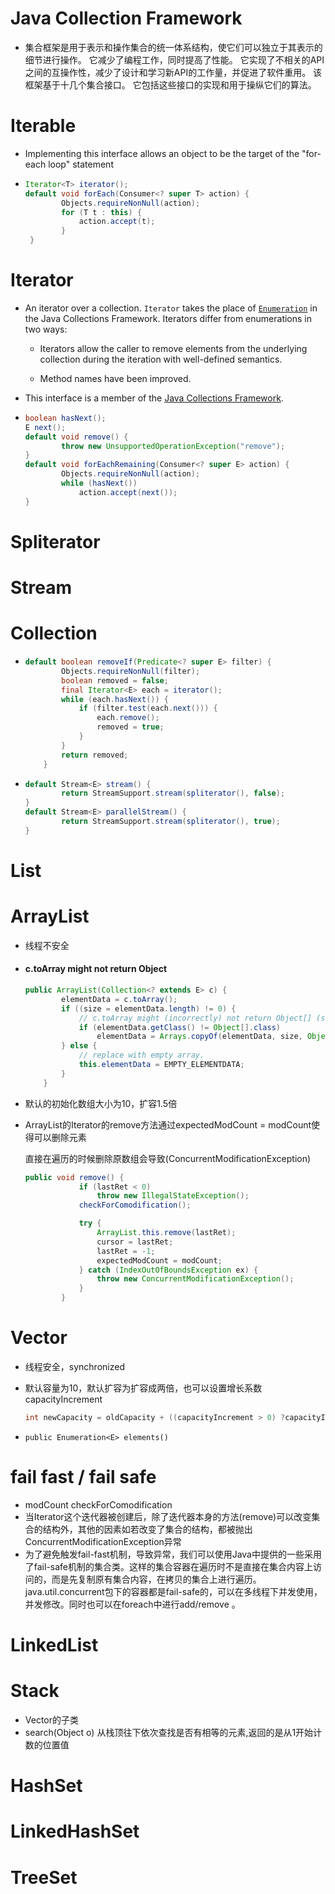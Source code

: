 # Java Collection Framework

- 集合框架是用于表示和操作集合的统一体系结构，使它们可以独立于其表示的细节进行操作。 它减少了编程工作，同时提高了性能。 它实现了不相关的API之间的互操作性，减少了设计和学习新API的工作量，并促进了软件重用。 该框架基于十几个集合接口。 它包括这些接口的实现和用于操纵它们的算法。

# Iterable

- Implementing this interface allows an object to be the target of the "for-each loop" statement

- ```java
  Iterator<T> iterator();
  default void forEach(Consumer<? super T> action) {
          Objects.requireNonNull(action);
          for (T t : this) {
              action.accept(t);
          }
   }
  ```

# Iterator

- An iterator over a collection. `Iterator` takes the place of [`Enumeration`](https://docs.oracle.com/javase/8/docs/api/java/util/Enumeration.html) in the Java Collections Framework. Iterators differ from enumerations in two ways:

  - Iterators allow the caller to remove elements from the underlying collection during the iteration with well-defined semantics.

  - Method names have been improved.

- This interface is a member of the [Java Collections Framework](https://docs.oracle.com/javase/8/docs/technotes/guides/collections/index.html).

- ```java
  boolean hasNext();
  E next();
  default void remove() {
          throw new UnsupportedOperationException("remove");
  }
  default void forEachRemaining(Consumer<? super E> action) {
          Objects.requireNonNull(action);
          while (hasNext())
              action.accept(next());
  }
  ```

# Spliterator

# Stream

# Collection

- ```java
  default boolean removeIf(Predicate<? super E> filter) {
          Objects.requireNonNull(filter);
          boolean removed = false;
          final Iterator<E> each = iterator();
          while (each.hasNext()) {
              if (filter.test(each.next())) {
                  each.remove();
                  removed = true;
              }
          }
          return removed;
      }
  ```

- ```java
  default Stream<E> stream() {
          return StreamSupport.stream(spliterator(), false);
  }
  default Stream<E> parallelStream() {
          return StreamSupport.stream(spliterator(), true);
  }
  ```

# List

# ArrayList

- 线程不安全

- #### c.toArray might not return Object

  ```java
  public ArrayList(Collection<? extends E> c) {
          elementData = c.toArray();
          if ((size = elementData.length) != 0) {
              // c.toArray might (incorrectly) not return Object[] (see 6260652)
              if (elementData.getClass() != Object[].class)
                  elementData = Arrays.copyOf(elementData, size, Object[].class);
          } else {
              // replace with empty array.
              this.elementData = EMPTY_ELEMENTDATA;
          }
      }
  ```

- 默认的初始化数组大小为10，扩容1.5倍

- ArrayList的Iterator的remove方法通过expectedModCount = modCount使得可以删除元素

  直接在遍历的时候删除原数组会导致(ConcurrentModificationException)

  ```java
  public void remove() {
              if (lastRet < 0)
                  throw new IllegalStateException();
              checkForComodification();
  
              try {
                  ArrayList.this.remove(lastRet);
                  cursor = lastRet;
                  lastRet = -1;
                  expectedModCount = modCount;
              } catch (IndexOutOfBoundsException ex) {
                  throw new ConcurrentModificationException();
              }
          }
  ```

# Vector

- 线程安全，synchronized

- 默认容量为10，默认扩容为扩容成两倍，也可以设置增长系数capacityIncrement

  ```java
  int newCapacity = oldCapacity + ((capacityIncrement > 0) ?capacityIncrement : oldCapacity);
  ```

- ```
  public Enumeration<E> elements()
  ```

# fail fast / fail safe

- modCount  checkForComodification
- 当Iterator这个迭代器被创建后，除了迭代器本身的方法(remove)可以改变集合的结构外，其他的因素如若改变了集合的结构，都被抛出ConcurrentModificationException异常
- 为了避免触发fail-fast机制，导致异常，我们可以使用Java中提供的一些采用了fail-safe机制的集合类。这样的集合容器在遍历时不是直接在集合内容上访问的，而是先复制原有集合内容，在拷贝的集合上进行遍历。java.util.concurrent包下的容器都是fail-safe的，可以在多线程下并发使用，并发修改。同时也可以在foreach中进行add/remove 。

# LinkedList

# Stack

- Vector的子类
- search(Object o)  从栈顶往下依次查找是否有相等的元素,返回的是从1开始计数的位置值 

# HashSet

# LinkedHashSet

# TreeSet



